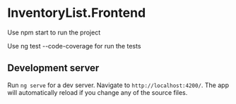# InventoryList.Frontend

Use npm start to run the project

Use ng test --code-coverage for run the tests

## Development server

Run `ng serve` for a dev server. Navigate to `http://localhost:4200/`. The app will automatically reload if you change any of the source files.